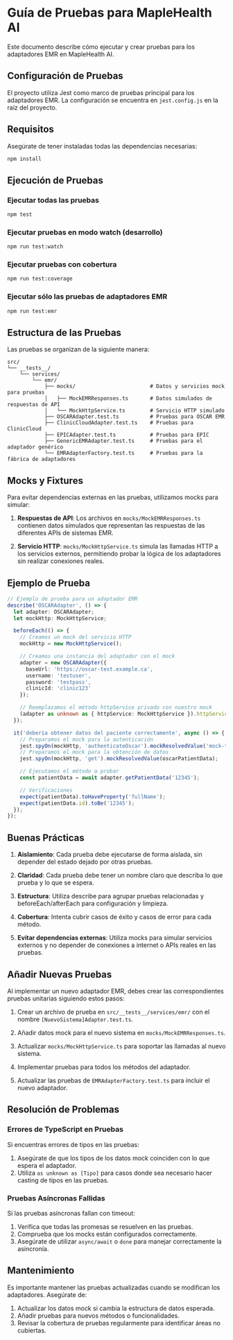 # Guía de Pruebas para MapleHealth AI

Este documento describe cómo ejecutar y crear pruebas para los adaptadores EMR en MapleHealth AI.

## Configuración de Pruebas

El proyecto utiliza Jest como marco de pruebas principal para los adaptadores EMR. La configuración se encuentra en `jest.config.js` en la raíz del proyecto.

## Requisitos

Asegúrate de tener instaladas todas las dependencias necesarias:

```bash
npm install
```

## Ejecución de Pruebas

### Ejecutar todas las pruebas

```bash
npm test
```

### Ejecutar pruebas en modo watch (desarrollo)

```bash
npm run test:watch
```

### Ejecutar pruebas con cobertura

```bash
npm run test:coverage
```

### Ejecutar sólo las pruebas de adaptadores EMR

```bash
npm run test:emr
```

## Estructura de las Pruebas

Las pruebas se organizan de la siguiente manera:

```
src/
└── __tests__/
    └── services/
        └── emr/
            ├── mocks/                        # Datos y servicios mock para pruebas
            │   ├── MockEMRResponses.ts       # Datos simulados de respuestas de API
            │   └── MockHttpService.ts        # Servicio HTTP simulado
            ├── OSCARAdapter.test.ts          # Pruebas para OSCAR EMR
            ├── ClinicCloudAdapter.test.ts    # Pruebas para ClinicCloud
            ├── EPICAdapter.test.ts           # Pruebas para EPIC
            ├── GenericEMRAdapter.test.ts     # Pruebas para el adaptador genérico
            └── EMRAdapterFactory.test.ts     # Pruebas para la fábrica de adaptadores
```

## Mocks y Fixtures

Para evitar dependencias externas en las pruebas, utilizamos mocks para simular:

1. **Respuestas de API**: Los archivos en `mocks/MockEMRResponses.ts` contienen datos simulados que representan las respuestas de las diferentes APIs de sistemas EMR.

2. **Servicio HTTP**: `mocks/MockHttpService.ts` simula las llamadas HTTP a los servicios externos, permitiendo probar la lógica de los adaptadores sin realizar conexiones reales.

## Ejemplo de Prueba

```typescript
// Ejemplo de prueba para un adaptador EMR
describe('OSCARAdapter', () => {
  let adapter: OSCARAdapter;
  let mockHttp: MockHttpService;

  beforeEach(() => {
    // Creamos un mock del servicio HTTP
    mockHttp = new MockHttpService();

    // Creamos una instancia del adaptador con el mock
    adapter = new OSCARAdapter({
      baseUrl: 'https://oscar-test.example.ca',
      username: 'testuser',
      password: 'testpass',
      clinicId: 'clinic123'
    });

    // Reemplazamos el método httpService privado con nuestro mock
    (adapter as unknown as { httpService: MockHttpService }).httpService = mockHttp;
  });

  it('debería obtener datos del paciente correctamente', async () => {
    // Preparamos el mock para la autenticación
    jest.spyOn(mockHttp, 'authenticateOscar').mockResolvedValue('mock-token');
    // Preparamos el mock para la obtención de datos
    jest.spyOn(mockHttp, 'get').mockResolvedValue(oscarPatientData);

    // Ejecutamos el método a probar
    const patientData = await adapter.getPatientData('12345');

    // Verificaciones
    expect(patientData).toHaveProperty('fullName');
    expect(patientData.id).toBe('12345');
  });
});
```

## Buenas Prácticas

1. **Aislamiento**: Cada prueba debe ejecutarse de forma aislada, sin depender del estado dejado por otras pruebas.

2. **Claridad**: Cada prueba debe tener un nombre claro que describa lo que prueba y lo que se espera.

3. **Estructura**: Utiliza describe para agrupar pruebas relacionadas y beforeEach/afterEach para configuración y limpieza.

4. **Cobertura**: Intenta cubrir casos de éxito y casos de error para cada método.

5. **Evitar dependencias externas**: Utiliza mocks para simular servicios externos y no depender de conexiones a internet o APIs reales en las pruebas.

## Añadir Nuevas Pruebas

Al implementar un nuevo adaptador EMR, debes crear las correspondientes pruebas unitarias siguiendo estos pasos:

1. Crear un archivo de prueba en `src/__tests__/services/emr/` con el nombre `[NuevoSistema]Adapter.test.ts`.

2. Añadir datos mock para el nuevo sistema en `mocks/MockEMRResponses.ts`.

3. Actualizar `mocks/MockHttpService.ts` para soportar las llamadas al nuevo sistema.

4. Implementar pruebas para todos los métodos del adaptador.

5. Actualizar las pruebas de `EMRAdapterFactory.test.ts` para incluir el nuevo adaptador.

## Resolución de Problemas

### Errores de TypeScript en Pruebas

Si encuentras errores de tipos en las pruebas:

1. Asegúrate de que los tipos de los datos mock coinciden con lo que espera el adaptador.
2. Utiliza `as unknown as [Tipo]` para casos donde sea necesario hacer casting de tipos en las pruebas.

### Pruebas Asíncronas Fallidas

Si las pruebas asíncronas fallan con timeout:

1. Verifica que todas las promesas se resuelven en las pruebas.
2. Comprueba que los mocks están configurados correctamente.
3. Asegúrate de utilizar `async/await` o `done` para manejar correctamente la asincronía.

## Mantenimiento

Es importante mantener las pruebas actualizadas cuando se modifican los adaptadores. Asegúrate de:

1. Actualizar los datos mock si cambia la estructura de datos esperada.
2. Añadir pruebas para nuevos métodos o funcionalidades.
3. Revisar la cobertura de pruebas regularmente para identificar áreas no cubiertas.
